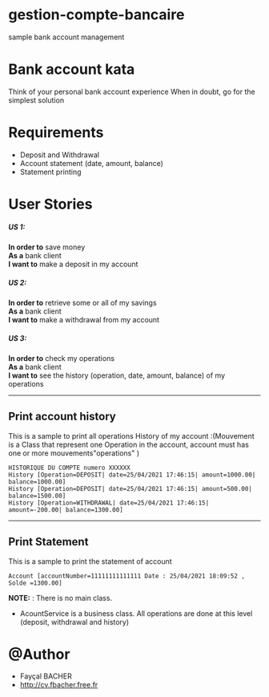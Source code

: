 # gestion-compte-bancaire
sample bank account management

# Bank account kata
Think of your personal bank account experience When in doubt, go for the simplest solution

# Requirements
- Deposit and Withdrawal
- Account statement (date, amount, balance)
- Statement printing
 
# User Stories
##### US 1:
**In order to** save money  
**As a** bank client  
**I want to** make a deposit in my account  
 
##### US 2: 
**In order to** retrieve some or all of my savings  
**As a** bank client  
**I want to** make a withdrawal from my account  
 
##### US 3: 
**In order to** check my operations  
**As a** bank client  
**I want to** see the history (operation, date, amount, balance)  of my operations  


----------------------------
## Print account history

This is a sample to print all operations History of my account :(Mouvement is a Class that represent one Operation in the account, account must has one or more mouvements"operations" )

```
HISTORIQUE DU COMPTE numero XXXXXX
History [Operation=DEPOSIT| date=25/04/2021 17:46:15| amount=1000.00| balance=1000.00]
History [Operation=DEPOSIT| date=25/04/2021 17:46:15| amount=500.00| balance=1500.00]
History [Operation=WITHDRAWAL| date=25/04/2021 17:46:15| amount=-200.00| balance=1300.00]
```

----------------------------
## Print Statement

This is a sample to print the statement of account

```
Account [accountNumber=11111111111111 Date : 25/04/2021 18:09:52 , Solde =1300.00]
```


**NOTE:** : There is no main class.
- AcountService is a business class. All operations are done at this level (deposit, withdrawal and history)




# @Author
- Fayçal BACHER
- http://cv.fbacher.free.fr
